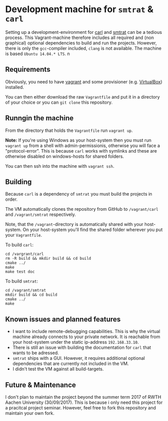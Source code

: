 # Development machine for `smtrat` & `carl`

Setting up a development-environment for [carl](https://github.com/smtrat/carl) and [smtrat](https://github.com/smtrat/smtrat) can be a tedious process. This Vagrant-machine therefore includes all required and (non graphical) optional dependencies to build and run the projects. However, there is only the `gcc`-compiler included, `clang` is not available. The machine is based `Ubuntu 14.04.* LTS`.
n 

## Requirements

Obviously, you need to have [vagrant](https://www.vagrantup.com/) and some provisioner (e.g. [VirtualBox](https://www.virtualbox.org/)) installed.

You can then either download the raw `Vagrantfile` and put it in a directory of your choice or you can `git clone` this repository.

## Runngin the machine

From the directory that holds the `Vagrantfile` run `vagrant up`.

**Note:** If you're using Windows as your host-system then you must run `vagrant up` from a shell with admin-permissionis, otherwise you will face a "protocol-error". This is because `carl` works with symlinks and these are otherwise disabled on windows-hosts for shared folders.

You can then ssh into the machine with `vagrant ssh`.

## Building

Because `carl` is a dependency of `smtrat` you must build the projects in order.

The VM automatically clones the repository from GitHub to `/vagrant/carl` and `/vagrant/smtrat` respectively.

Note, that the `/vagrant`-directory is automatically shared with your host-system. On your host-system you'll find the shared folder wherever you put your `Vagrantfile`.

To build `carl`:
```
cd /vargrant/carl
rm -R build && mkdir build && cd build
cmake ../
make
make test doc
```

To build `smtrat`:
```
cd /vagrant/smtrat
mkdir build && cd build
cmake ../
make
```

## Known issues and planned features

* I want to include remote-debugging capabilities. This is why the virtual machine already connects to your private network. It is reachable from your host-system under the static ip-address `192.168.33.10`.
* There is still an issue with building the documentation for `carl` that wants to be adressed.
* `smtrat` ships with a GUI. However, it requires additional optional dependencies that are currently not included in the VM. 
* I didn't test the VM against all build-targets.

## Future & Maintenance

I don't plan to maintain the project beyond the summer term 2017 of RWTH Aachen University (30/09/2017). This is because i only need this project for a pracitcal project seminar. However, feel free to fork this repository and maintain your own fork.
